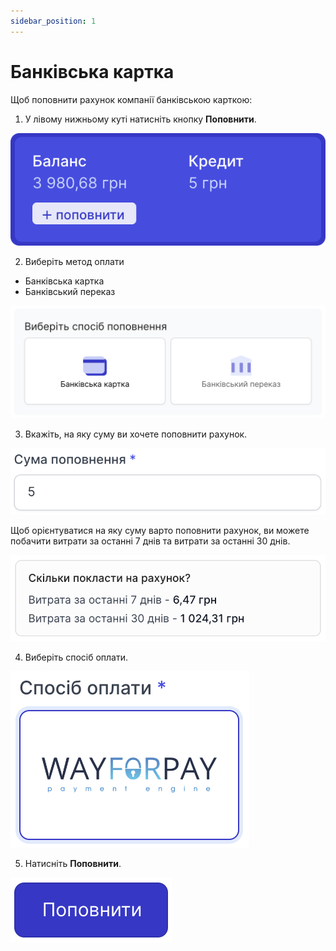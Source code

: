 ```yaml
---
sidebar_position: 1
---
```


# Банківська картка

Щоб поповнити рахунок компанії банківською карткою:

1. У лівому нижньому куті натисніть кнопку **Поповнити**.

![](../../img/finance/i-finance-8.svg)

2. Виберіть метод оплати
- Банківська картка
- Банківський переказ

![](../../img/finance/i-finance-9.svg)

3. Вкажіть, на яку суму ви хочете поповнити рахунок.

![](../../img/finance/i-finance-10.svg)

Щоб орієнтуватися на яку суму варто поповнити рахунок, ви можете побачити витрати за останні 7 днів та витрати за останні 30 днів.

![](../../img/finance/i-finance-11.svg)

4. Виберіть спосіб оплати.

![](../../img/finance/i-finance-12.svg)

5. Натисніть **Поповнити**.

![](../../img/finance/i-finance-13.svg)